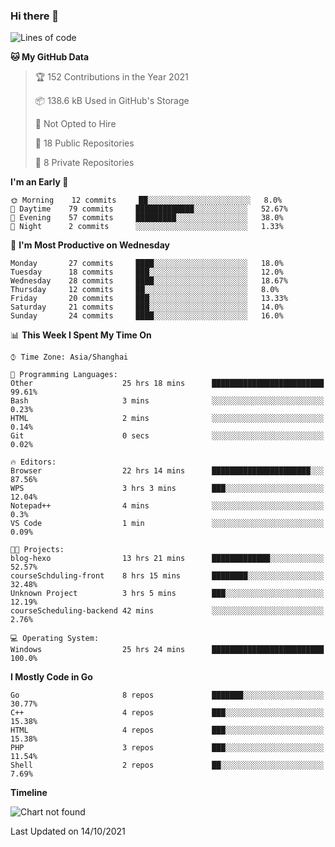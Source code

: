 ### Hi there 👋

<!--
**pinelliar/pinelliar** is a ✨ _special_ ✨ repository because its `README.md` (this file) appears on your GitHub profile.

Here are some ideas to get you started:

- 🔭 I’m currently working on ...
- 🌱 I’m currently learning ...
- 👯 I’m looking to collaborate on ...
- 🤔 I’m looking for help with ...
- 💬 Ask me about ...
- 📫 How to reach me: ...
- 😄 Pronouns: ...
- ⚡ Fun fact: ...
-->

<!--START_SECTION:waka-->
![Lines of code](https://img.shields.io/badge/From%20Hello%20World%20I%27ve%20Written-104920%20lines%20of%20code-blue)

**🐱 My GitHub Data** 

> 🏆 152 Contributions in the Year 2021
 > 
> 📦 138.6 kB Used in GitHub's Storage 
 > 
> 🚫 Not Opted to Hire
 > 
> 📜 18 Public Repositories 
 > 
> 🔑 8 Private Repositories  
 > 
**I'm an Early 🐤** 

```text
🌞 Morning    12 commits     ██░░░░░░░░░░░░░░░░░░░░░░░   8.0% 
🌆 Daytime    79 commits     █████████████░░░░░░░░░░░░   52.67% 
🌃 Evening    57 commits     █████████░░░░░░░░░░░░░░░░   38.0% 
🌙 Night      2 commits      ░░░░░░░░░░░░░░░░░░░░░░░░░   1.33%

```
📅 **I'm Most Productive on Wednesday** 

```text
Monday       27 commits     ████░░░░░░░░░░░░░░░░░░░░░   18.0% 
Tuesday      18 commits     ███░░░░░░░░░░░░░░░░░░░░░░   12.0% 
Wednesday    28 commits     ████░░░░░░░░░░░░░░░░░░░░░   18.67% 
Thursday     12 commits     ██░░░░░░░░░░░░░░░░░░░░░░░   8.0% 
Friday       20 commits     ███░░░░░░░░░░░░░░░░░░░░░░   13.33% 
Saturday     21 commits     ███░░░░░░░░░░░░░░░░░░░░░░   14.0% 
Sunday       24 commits     ████░░░░░░░░░░░░░░░░░░░░░   16.0%

```


📊 **This Week I Spent My Time On** 

```text
⌚︎ Time Zone: Asia/Shanghai

💬 Programming Languages: 
Other                    25 hrs 18 mins      █████████████████████████   99.61% 
Bash                     3 mins              ░░░░░░░░░░░░░░░░░░░░░░░░░   0.23% 
HTML                     2 mins              ░░░░░░░░░░░░░░░░░░░░░░░░░   0.14% 
Git                      0 secs              ░░░░░░░░░░░░░░░░░░░░░░░░░   0.02%

🔥 Editors: 
Browser                  22 hrs 14 mins      ██████████████████████░░░   87.56% 
WPS                      3 hrs 3 mins        ███░░░░░░░░░░░░░░░░░░░░░░   12.04% 
Notepad++                4 mins              ░░░░░░░░░░░░░░░░░░░░░░░░░   0.3% 
VS Code                  1 min               ░░░░░░░░░░░░░░░░░░░░░░░░░   0.09%

🐱‍💻 Projects: 
blog-hexo                13 hrs 21 mins      █████████████░░░░░░░░░░░░   52.57% 
courseSchduling-front    8 hrs 15 mins       ████████░░░░░░░░░░░░░░░░░   32.48% 
Unknown Project          3 hrs 5 mins        ███░░░░░░░░░░░░░░░░░░░░░░   12.19% 
courseScheduling-backend 42 mins             ░░░░░░░░░░░░░░░░░░░░░░░░░   2.76%

💻 Operating System: 
Windows                  25 hrs 24 mins      █████████████████████████   100.0%

```

**I Mostly Code in Go** 

```text
Go                       8 repos             ███████░░░░░░░░░░░░░░░░░░   30.77% 
C++                      4 repos             ███░░░░░░░░░░░░░░░░░░░░░░   15.38% 
HTML                     4 repos             ███░░░░░░░░░░░░░░░░░░░░░░   15.38% 
PHP                      3 repos             ███░░░░░░░░░░░░░░░░░░░░░░   11.54% 
Shell                    2 repos             ██░░░░░░░░░░░░░░░░░░░░░░░   7.69%

```


**Timeline**

![Chart not found](https://raw.githubusercontent.com/pinelliar/pinelliar/main/charts/bar_graph.png) 


 Last Updated on 14/10/2021
<!--END_SECTION:waka-->
